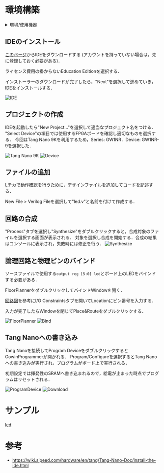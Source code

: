# 環境構築
<details>
<summary>環境/使用機器</summary>

- Tang Nano 9K
- Gowin V1.9.8.11 Education Edition (Windows)
</details>

## IDEのインストール
[このページ](https://www.gowinsemi.com/en/support/download_eda/)からIDEをダウンロードする
(アカウントを持っていない場合は，先に登録しておく必要がある)．

ライセンス費用の掛からないEducation Editionを選択する．

インストーラーのダウンロードが完了したら，"Next"を選択して進めていき，IDEをインストールする．

![IDE](https://github.com/wakawa13/fpga-note/blob/main/img/ide_download.png?raw=true)

## プロジェクトの作成
IDEを起動したら"New Project..."を選択して適当なプロジェクト名をつける．
"Select Device"の項目では使用するFPGAボードを確認し適切なものを選択する．
今回はTang Nano 9Kを利用するため，Series: GW1NR．Device: GW1NR-9を選択した．

![Tang Nano 9K](https://wiki.sipeed.com/hardware/zh/tang/Tang-Nano-9K/assets/clip_image008.jpg)
![Device](https://github.com/wakawa13/fpga-note/blob/main/img/select_device.png?raw=true)

## ファイルの追加
Lチカで動作確認を行うために，デザインファイルを追加してコードを記述する．

New File > Verilog Fileを選択して"led.v"と名前を付けて作成する．

## 回路の合成
"Process"タブを選択し"Synthesize"をダブルクリックすると，合成対象のファイルを選択する画面が表示される．
対象を選択し合成を開始する．合成の結果はコンソールに表示され，失敗時には修正を行う．
![Synthesize](https://github.com/wakawa13/fpga-note/blob/main/img/synthesize.png?raw=true)

## 論理回路と物理ピンのバインド
ソースファイルで使用する`output reg [5:0] led`とボード上のLEDをバインドする必要がある．

FloorPlannerをダブルクリックしてバインドWindowを開く．

[回路図](https://dl.sipeed.com/shareURL/TANG/Nano%209K/2_Schematic)を参考にI/O Constraintsタブを開いてLocationにピン番号を入力する．

入力が完了したらWindowを閉じてPlace&Routeをダブルクリックする．

![FloorPlanner](https://github.com/wakawa13/fpga-note/blob/main/img/floor_planner.png?raw=true)
![Bind](https://github.com/wakawa13/fpga-note/blob/main/img/bind.png?raw=true)

## Tang Nanoへの書き込み
Tang Nanoを接続してProgram DeviceをダブルクリックするとGowinProgrammerが開かれる．
Program/Configureを選択するとTang Nanoへの書き込みが実行され，プログラムがボード上で実行される．

初期設定では揮発性のSRAMへ書き込まれるので，給電が止まった時点でプログラムはリセットされる．

![ProgramDevice](https://github.com/wakawa13/fpga-note/blob/main/img/program_device.png?raw=true)
![Download](https://github.com/wakawa13/fpga-note/blob/main/img/download.png?raw=true)

# サンプル
[led](https://github.com/wakawa13/fpga-note/tree/main/projects/led)

# 参考
- https://wiki.sipeed.com/hardware/en/tang/Tang-Nano-Doc/install-the-ide.html
